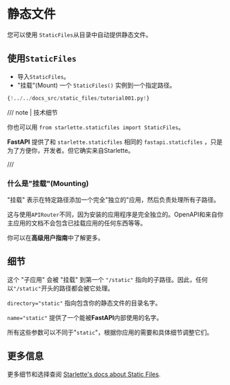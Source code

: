 # 静态文件

您可以使用 `StaticFiles`从目录中自动提供静态文件。

## 使用`StaticFiles`

* 导入`StaticFiles`。
* "挂载"(Mount) 一个 `StaticFiles()` 实例到一个指定路径。

```Python hl_lines="2  6"
{!../../docs_src/static_files/tutorial001.py!}
```

/// note | 技术细节

你也可以用 `from starlette.staticfiles import StaticFiles`。

**FastAPI** 提供了和 `starlette.staticfiles` 相同的 `fastapi.staticfiles` ，只是为了方便你，开发者。但它确实来自Starlette。

///

### 什么是"挂载"(Mounting)

"挂载" 表示在特定路径添加一个完全"独立的"应用，然后负责处理所有子路径。

这与使用`APIRouter`不同，因为安装的应用程序是完全独立的。OpenAPI和来自你主应用的文档不会包含已挂载应用的任何东西等等。

你可以在**高级用户指南**中了解更多。

## 细节

这个 "子应用" 会被 "挂载" 到第一个 `"/static"` 指向的子路径。因此，任何以`"/static"`开头的路径都会被它处理。

 `directory="static"` 指向包含你的静态文件的目录名字。

`name="static"` 提供了一个能被**FastAPI**内部使用的名字。

所有这些参数可以不同于"`static`"，根据你应用的需要和具体细节调整它们。

## 更多信息

更多细节和选择查阅 <a href="https://www.starlette.io/staticfiles/" class="external-link" target="_blank">Starlette's docs about Static Files</a>.
